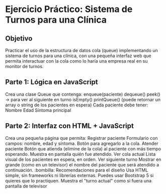 
# Ejercicio Práctico: Sistema de Turnos para una Clínica

## Objetivo

Practicar el uso de la estructura de datos cola (queue) implementando un sistema de turnos para una clínica, con una pequeña interfaz web que permita interactuar con la cola como lo haría una empresa real en su monitor de turnos.

## Parte 1: Lógica en JavaScript

Crea una clase Queue que contenga:
enqueue(paciente)
dequeue()
peek() → para ver al siguiente en turno
isEmpty()
printQueue() (puede retornar un array o string de los pacientes en espera)
Cada paciente debe tener:
Nombre
Edad
Síntoma principal

## Parte 2: Interfaz con HTML + JavaScript

Crea una pequeña página que permita:
Registrar paciente
Formulario con campos: nombre, edad y síntoma.
Botón para agregarlo a la cola.
Atender paciente
Botón que atienda (elimine de la cola) al paciente con más tiempo esperando.
Muestra en pantalla quién fue atendido.
Ver cola actual
Lista visual de los pacientes en espera, en orden.
Ver siguiente turno
Mostrar en grande (como en un televisor) el nombre del paciente que será atendido a continuación.
:bombilla: Recomendaciones para el diseño
Usa HTML simple, sin frameworks ni librerías externas.
Puedes usar Bootstrap 5 si quieres que lo practiquen.
Muestra el "turno actual" como si fuera una pantalla de televisor
